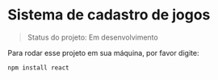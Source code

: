 <h1>Sistema de cadastro de jogos</h1>

> Status do projeto: Em desenvolvimento

Para rodar esse projeto em sua máquina, por favor digite:

```
npm install react
```


